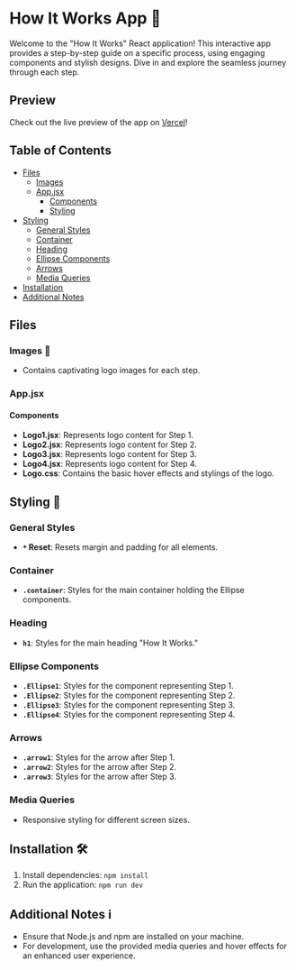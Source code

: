 # How It Works App 🚀

Welcome to the "How It Works" React application! This interactive app provides a step-by-step guide on a specific process, using engaging components and stylish designs. Dive in and explore the seamless journey through each step.

## Preview

Check out the live preview of the app on [Vercel](https://beesi-addignment-rahil1202.vercel.app/)!

## Table of Contents

- [Files](#files)
  - [Images](#images)
  - [App.jsx](#appjsx)
    - [Components](#components)
    - [Styling](#styling)
- [Styling](#styling-1)
  - [General Styles](#general-styles)
  - [Container](#container)
  - [Heading](#heading)
  - [Ellipse Components](#ellipse-components)
  - [Arrows](#arrows)
  - [Media Queries](#media-queries)
- [Installation](#installation)
- [Additional Notes](#additional-notes)

## Files

### Images 📸
- Contains captivating logo images for each step.

### App.jsx

#### Components

- **Logo1.jsx**: Represents logo content for Step 1.
- **Logo2.jsx**: Represents logo content for Step 2.
- **Logo3.jsx**: Represents logo content for Step 3.
- **Logo4.jsx**: Represents logo content for Step 4.
- **Logo.css**: Contains the basic hover effects and stylings of the logo.

## Styling 🎨

### General Styles

- **`*` Reset**: Resets margin and padding for all elements.

### Container

- **`.container`**: Styles for the main container holding the Ellipse components.

### Heading

- **`h1`**: Styles for the main heading "How It Works."

### Ellipse Components

- **`.Ellipse1`**: Styles for the component representing Step 1.
- **`.Ellipse2`**: Styles for the component representing Step 2.
- **`.Ellipse3`**: Styles for the component representing Step 3.
- **`.Ellipse4`**: Styles for the component representing Step 4.

### Arrows

- **`.arrow1`**: Styles for the arrow after Step 1.
- **`.arrow2`**: Styles for the arrow after Step 2.
- **`.arrow3`**: Styles for the arrow after Step 3.

### Media Queries

- Responsive styling for different screen sizes.

## Installation 🛠️

1. Install dependencies: `npm install`
2. Run the application: `npm run dev`

## Additional Notes ℹ️

- Ensure that Node.js and npm are installed on your machine.
- For development, use the provided media queries and hover effects for an enhanced user experience.
